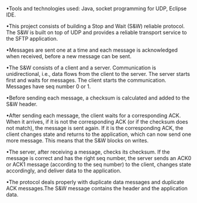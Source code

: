•Tools and technologies used: 
Java, socket programming for UDP, Eclipse IDE.

•This project consists of building a Stop and Wait (S&W) reliable protocol. The S&W is built on top of UDP and provides a reliable transport service to the SFTP application. 

•Messages are sent one at a time and each message is acknowledged when received, before a new message can be sent.

•The S&W consists of a client and a server. Communication is unidirectional, i.e., data flows from the client to the server. The server starts first and waits for messages. The client starts the communication. Messages have seq number 0 or 1. 

•Before sending each message, a checksum is calculated and added to the S&W header. 

•After sending each message, the client waits for a corresponding ACK. When it arrives, if it is not the corresponding ACK (or if the checksum does not match), the message is sent again. If it is the corresponding ACK, the client changes state and returns to the application, which can now send one more message. This means that the S&W blocks on writes.

•The server, after receiving a message, checks its checksum. If the message is correct and has the right seq number, the server sends an ACK0 or ACK1 message (according to the seq number) to the client, changes state accordingly, and deliver data to the application.

•The protocol deals properly with duplicate data messages and duplicate ACK messages.The S&W message contains the header and the application data.
